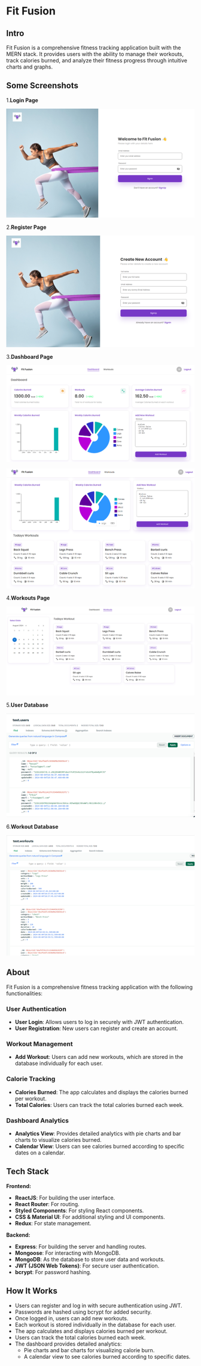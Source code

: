 # Fit Fusion

## Intro
Fit Fusion is a comprehensive fitness tracking application built with the MERN stack. It provides users with the ability to manage their workouts, track calories burned, and analyze their fitness progress through intuitive charts and graphs.

## Some Screenshots

1.**Login Page**

![Login page](./client/public/ScreenShots/loginPage.png)

2.**Register Page**

![Register page](./client/public/ScreenShots/registerPage.png)

3.**Dashboard Page**

![Dashboard page1](./client/public/ScreenShots/dashboard1.png)

![Dashboard page2](./client/public/ScreenShots/dashboard2.png)


4.**Workouts Page**

![Workouts page](./client/public/ScreenShots/workouts.png)


5.**User Database**

![User Database](./client/public/ScreenShots/userdb.png)

6.**Workout Database**

![Workout Database](./client/public/ScreenShots/workoutdb.png)


## About

Fit Fusion is a comprehensive fitness tracking application with the following functionalities:

### User Authentication
- **User Login**: Allows users to log in securely with JWT authentication.
- **User Registration**: New users can register and create an account.

### Workout Management
- **Add Workout**: Users can add new workouts, which are stored in the database individually for each user.

### Calorie Tracking
- **Calories Burned**: The app calculates and displays the calories burned per workout.
- **Total Calories**: Users can track the total calories burned each week.

### Dashboard Analytics
- **Analytics View**: Provides detailed analytics with pie charts and bar charts to visualize calories burned.
- **Calendar View**: Users can see calories burned according to specific dates on a calendar.

## Tech Stack

**Frontend:**

- **ReactJS**: For building the user interface.
- **React Router**: For routing.
- **Styled Components**: For styling React components.
- **CSS & Material UI**: For additional styling and UI components.
- **Redux**: For state management.

**Backend:**

- **Express**: For building the server and handling routes.
- **Mongoose**: For interacting with MongoDB.
- **MongoDB**: As the database to store user data and workouts.
- **JWT (JSON Web Tokens)**: For secure user authentication.
- **bcrypt**: For password hashing.

## How It Works

- Users can register and log in with secure authentication using JWT.
- Passwords are hashed using bcrypt for added security.
- Once logged in, users can add new workouts.
- Each workout is stored individually in the database for each user.
- The app calculates and displays calories burned per workout.
- Users can track the total calories burned each week.
- The dashboard provides detailed analytics:
  - Pie charts and bar charts for visualizing calorie burn.
  - A calendar view to see calories burned according to specific dates.
